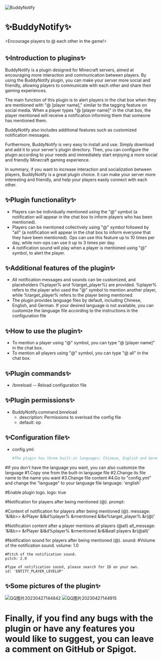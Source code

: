 ![BuddyNotify](https://user-images.githubusercontent.com/98594477/234777255-7d742633-1db4-4b74-8759-28cdd9fb71c8.png)
# ✨BuddyNotify✨
⚡️Encourage players to @ each other in the game!⚡️
## ✨Introduction to plugins✨
BuddyNotify is a plugin designed for Minecraft servers, aimed at encouraging more interaction and communication between players. By using the BuddyNotify plugin, you can make your server more social and friendly, allowing players to communicate with each other and share their gaming experiences.

The main function of this plugin is to alert players in the chat box when they are mentioned with "@ [player name]," similar to the tagging feature on social media. When a player types "@ [player name]" in the chat box, the player mentioned will receive a notification informing them that someone has mentioned them.

BuddyNotify also includes additional features such as customized notification messages.

Furthermore, BuddyNotify is very easy to install and use. Simply download and add it to your server's plugin directory. Then, you can configure the plugin according to your needs and immediately start enjoying a more social and friendly Minecraft gaming experience.

In summary, if you want to increase interaction and socialization between players, BuddyNotify is a great plugin choice. It can make your server more interesting and friendly, and help your players easily connect with each other.
## ✨Plugin functionality✨
* Players can be individually mentioned using the "@" symbol (a notification will appear in the chat box to inform players who has been mentioned).
* Players can be mentioned collectively using "@" symbol followed by "all" (a notification will appear in the chat box to inform everyone that they have been mentioned). Ops can use this feature up to 10 times per day, while non-ops can use it up to 3 times per day.
* A notification sound will play when a player is mentioned using "@" symbol, to alert the player.
## ✨Additional features of the plugin✨
* All notification messages and sounds can be customized, and placeholders (%player% and %target_player%) are provided. %player% refers to the player who used the "@" symbol to mention another player, while %target_player% refers to the player being mentioned.
* The plugin provides language files by default, including Chinese, English, and German. If your desired language is not available, you can customize the language file according to the instructions in the configuration file
## ✨How to use the plugin✨
* To mention a player using "@" symbol, you can type "@ [player name]" in the chat box.
* To mention all players using "@" symbol, you can type "@ all" in the chat box.
## ✨Plugin commands✨
* /bnreload -- Reload configuration file
## ✨Plugin permissions✨
* BuddyNotify.command.bnreload
  * description: Permissions to overload the config file
  * default: op
## ✨Configuration file✨
  * config.yml:
    ```yaml
    #The plugin has three built-in languages: Chinese, English and German
#If you don't have the language you want, you can also customize the language
#1.Copy one from the built-in language file
#2.Change its file name to the name you want
#3.Change file content
#4.Go to "config.yml" and change the "language" to your language file
language: 'english'

#Enable plugin logo.
logo: true

#Notification for players after being mentioned (@).
prompt:

  #Content of notification for players after being mentioned (@).
  message: '&l&b>>  &rPlayer &l&d%player% &rmentioned &l&e%target_player% &r(@)'

  #Notification content after a player mentions all players (@all)
  all_message: '&l&b>>  &rPlayer &l&d%player% &rmentioned &r&l&eall players &r(@all)'

  #Notification sound for players after being mentioned (@).
  sound:
    #Volume of the notification sound.
    volume: 1.0

    #Pitch of the notification sound.
    pitch: 2.0

    #Type of notification sound, please search for ID on your own.
    id: 'ENTITY_PLAYER_LEVELUP'
## ✨Some pictures of the plugin✨
![QQ图片20230427144842](https://user-images.githubusercontent.com/98594477/234782338-3a4e0346-eaff-483b-988f-2af60628d040.png)
![QQ图片20230427144915](https://user-images.githubusercontent.com/98594477/234782365-a41c9a8e-c47a-45a4-9003-7eb256be1004.png)

# Finally, if you find any bugs with the plugin or have any features you would like to suggest, you can leave a comment on GitHub or Spigot.
